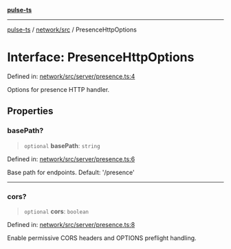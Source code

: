 [**pulse-ts**](../../../README.md)

***

[pulse-ts](../../../README.md) / [network/src](../README.md) / PresenceHttpOptions

# Interface: PresenceHttpOptions

Defined in: [network/src/server/presence.ts:4](https://github.com/jlehett/pulse-ts/blob/95f7e0ab0aafbcd2aad691251c554317b3dfe19c/packages/network/src/server/presence.ts#L4)

Options for presence HTTP handler.

## Properties

### basePath?

> `optional` **basePath**: `string`

Defined in: [network/src/server/presence.ts:6](https://github.com/jlehett/pulse-ts/blob/95f7e0ab0aafbcd2aad691251c554317b3dfe19c/packages/network/src/server/presence.ts#L6)

Base path for endpoints. Default: '/presence'

***

### cors?

> `optional` **cors**: `boolean`

Defined in: [network/src/server/presence.ts:8](https://github.com/jlehett/pulse-ts/blob/95f7e0ab0aafbcd2aad691251c554317b3dfe19c/packages/network/src/server/presence.ts#L8)

Enable permissive CORS headers and OPTIONS preflight handling.
